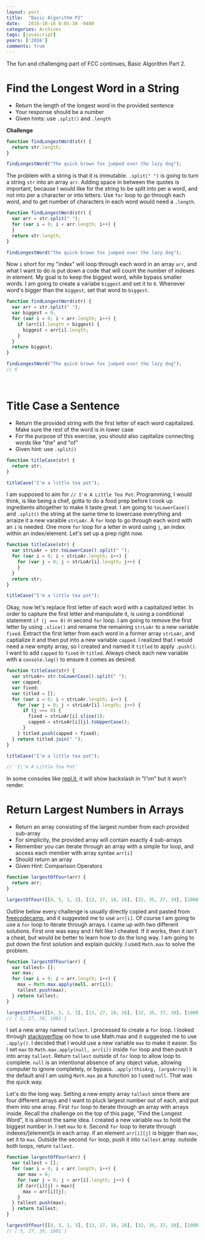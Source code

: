 ```yaml
---
layout: post
title:  "Basic Algorithm P2"
date:   2016-10-16 8:05:30 -0400
categories: Archives
tags: [javascript]
years: ['2016']
comments: true 
---
```


The fun and challenging part of FCC continues, Basic Algorithm Part 2.

# Find the Longest Word in a String

- Return the length of the longest word in the provided sentence
- Your response should be a number
- Given hints: use `.split()` and `.length`

<strong>Challenge</strong>

```javascript
function findLongestWord(str) {
  return str.length;
}

findLongestWord("The quick brown fox jumped over the lazy dog");
```

The problem with a string is that it is immutable. `.split(" ")` is going to turn a string `str` into an array `arr`. Adding space in between the quotes is important, because I would like for the string to be split into per a word, and not into per a character or into letters. Use `for` loop to go through each word, and to get number of characters in each word would need a `.length`.

```javascript
function findLongestWord(str) {
  var arr = str.split(" ");
  for (var i = 0; i < arr.length; i++) {
  }
  return str.length;
}

findLongestWord("The quick brown fox jumped over the lazy dog");
```

Now `i` short for my "index" will loop through each word in an array `arr`, and what I want to do is put down a code that will count the number of indexes in element. My goal is to keep the biggest word, while bypass smaller words. I am going to create a variabe `biggest` and set it to `0`. Whenever word's bigger than the `biggest`, set that word to `biggest`.

```javascript
function findLongestWord(str) {
  var arr = str.split(" ");
  var biggest = 0;
  for (var i = 0; i < arr.length; i++) {
    if (arr[i].length > biggest) {
      biggest = arr[i].length;
    }
  }
  return biggest;
}

findLongestWord("The quick brown fox jumped over the lazy dog");
// 6
```
<br>

# Title Case a Sentence

- Return the provided string with the first letter of each word capitalized. Make sure the rest of the word is in lower case
- For the purpose of this exercise, you should also capitalize connecting words like "the" and "of"
- Given hint: use `.split()`

```javascript
function titleCase(str) {
  return str;
}

titleCase("I'm a little tea pot");
```
I am supposed to aim for `// I'm A Little Tea Pot`. Programming, I would think, is like being a chef, gotta to do a food prep before I cook up ingredients altogether to make it taste great. I am going to `toLowerCase()` and `.split()` the string at the same time to lowercase everything and arraize it a new varaible `strLoAr`. A `for` loop to go through each word with an `i` is needed. One more `for` loop for a letter in word using `j`, an index within an index/element. Let's set up a prep right now.  

```javascript
function titleCase(str) {
  var strLoAr = str.toLowerCase().split(" ");
  for (var i = 0; i < strLoAr.length; i++) {
    for (var j = 0; j < strLoAr[i].length; j++) {
    }
  }
  return str;
}

titleCase("I'm a little tea pot");
```
Okay, now let's replace first letter of each word with a capitalized letter. In order to capture the first letter and manipulate it, is using a conditional statement `if (j === 0)` in second `for` loop. I am going to remove the first letter by using `.slice()` and rename the remaining `strLoAr` to a new variable `fixed`. Extract the first letter from each word in a former array `strLoAr`, and captialize it and then put into a new variable `capped`. I realized that I would need a new empty array, so I created and named it `titled` to apply `.push()`. I want to add `capped` to `fixed` in `titled`. Always check each new variable with a `console.log()` to ensure it comes as desired.

```javascript
function titleCase(str) {
  var strLoAr= str.toLowerCase().split(" ");
  var capped;
  var fixed;
  var titled = [];
  for (var i = 0; i < strLoAr.length; i++) {
    for (var j = 0; j < strLoAr[i].length; j++) {
      if (j === 0) {
        fixed = strLoAr[i].slice(1);
        capped = strLoAr[i][j].toUpperCase();
      }
    } titled.push(capped + fixed);
  } return titled.join(" ");
}

titleCase("I'm a little tea pot");

// 'I\'m A Little Tea Pot'
```

In some consoles like [repl.it][repl.it], it will show backslash in "I'\m" but it won't render.
<br>

# Return Largest Numbers in Arrays

- Return an array consisting of the largest number from each provided sub-array
- For simplicity, the provided array will contain exactly 4 sub-arrays
- Remember you can iterate through an array with a simple for loop, and access each member with array syntax `arr[i]`
- Should return an array
- Given Hint: Comparison Operators

```javascript
function largestOfFour(arr) {
  return arr;
}

largestOfFour([[4, 5, 1, 3], [13, 27, 18, 26], [32, 35, 37, 39], [1000, 1001, 857, 1]]);
```

Outline below every challenge is usually directly copied and pasted from [freecodecamp][fcc], and it suggested me to use `arr[i]`. Of course I am going to use a `for` loop to iterate through arrays. I came up with two different solutions. First one was easy and I felt like I cheated. If it works, then it isn't a cheat, but would be better to learn how to do the long way. I am going to put down the first solution and explain quickly. I used `Math.max` to solve the problem.

```javascript
function largestOfFour(arr) {
  var tallest= [];
  var max;
  for (var i = 0; i < arr.length; i++) {
    max = Math.max.apply(null, arr[i]);
    tallest.push(max);
  } return tallest;
}

largestOfFour([[4, 5, 1, 3], [13, 27, 18, 26], [32, 35, 37, 39], [1000, 1001, 857, 1]]);
// [ 5, 27, 39, 1001 ]
```
I set a new array named `tallest`. I processed to create a `for` loop. I looked through [stackoverflow][sof] on how to use Math.max and it suggested me to use `.apply()`. I decided that I would use a new variable `max` to make it easier. So I set `max` to `Math.max.apply(null, arr[i])` inside `for` loop and then push it into array `tallest`. Return `tallest` outside of `for` loop to allow loop to complete. `null` is an intentional absence of any object value, allowing computer to ignore completely, or bypass. `.apply(thisArg, [argsArray])` is the default and I am using `Math.max` as a function so I used `null`. That was the quick way.

Let's do the long way. Setting a new empty array `tallest` since there are four different arrays and I want to pluck largest number out of each, and put them into one array. First `for` loop to iterate through an array with arrays inside. Recall the challenge on the top of this page, "Find the Longest Word", it is almost the same idea. I created a new variable `max` to hold the biggest number in. I set `max` to `0`. Second `for` loop to iterate through indexes/[element]s in each array. if an element `arr[i][j]` is bigger than `max`, set it to `max`. Outside the second `for` loop, push it into `tallest` array. outside both loops, return `tallest`.

```javascript
function largestOfFour(arr) {
  var tallest = [];
  for (var i = 0; i < arr.length; i++) {
    var max = 0;
    for (var j = 0; j < arr[i].length; j++) {
    if (arr[i][j] > max){
      max = arr[i][j];
    }
  } tallest.push(max);
  } return tallest;
}

largestOfFour([[4, 5, 1, 3], [13, 27, 18, 26], [32, 35, 37, 39], [1000, 1001, 857, 1]]);
// [ 5, 27, 39, 1001 ]
```

[repl.it]: https://repl.it
[fcc]: https://freecodecamp.com
[sof]: https://stackoverflow.com
